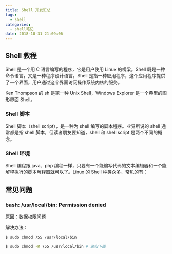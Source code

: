 ```yaml
---
title: Shell 开发汇总
tags:
  - shell
categories:
  - shell笔记
date: 2018-10-31 21:09:06
---
```


## Shell 教程

Shell 是一个用 C 语言编写的程序，它是用户使用 Linux 的桥梁。Shell 既是一种命令语言，又是一种程序设计语言。Shell 是指一种应用程序，这个应用程序提供了一个界面，用户通过这个界面访问操作系统内核的服务。

Ken Thompson 的 sh 是第一种 Unix Shell，Windows Explorer 是一个典型的图形界面 Shell。

### Shell 脚本

Shell 脚本（shell script），是一种为 shell 编写的脚本程序。业界所说的 shell 通常都是指 shell 脚本，但读者朋友要知道，shell 和 shell script 是两个不同的概念。

### Shell 环境
Shell 编程跟 java、php 编程一样，只要有一个能编写代码的文本编辑器和一个能解释执行的脚本解释器就可以了。Linux 的 Shell 种类众多，常见的有：

## 常见问题

### bash: /usr/local/bin: Permission denied
原因：数据权限问题

解决办法：
``` bash
$ sudo chmod 755 /usr/local/bin

$ sudo chmod -R 755 /usr/local/bin # 递归下面
```
